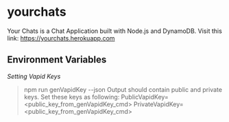 # yourchats

Your Chats is a Chat Application built with Node.js and DynamoDB.
Visit this link: https://yourchats.herokuapp.com

## Environment Variables

_Setting Vapid Keys_

> npm run genVapidKey --json
> Output should contain public and private keys. Set these keys as following:
> PublicVapidKey=<public_key_from_genVapidKey_cmd>
> PrivateVapidKey=<public_key_from_genVapidKey_cmd>
